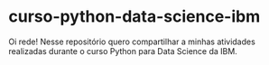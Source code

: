 # curso-python-data-science-ibm
Oi rede! Nesse repositório quero compartilhar a minhas atividades realizadas durante o curso Python para Data Science da IBM.
